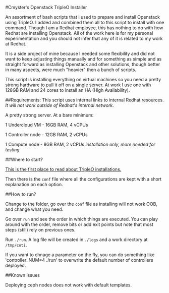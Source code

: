 #Cmyster's Openstack TripleO Installer

An assortment of bash scripts that I used to prepare and install Openstack using TripleO. I added and combined them all to this script to install with one command. Though I am a Redhat employee, this has nothing to do with how Redhat are installing Openstack. All of the work here is for my personal experimentation and you should not infer that any of it is related to my work at Redhat.

It is a side project of mine because I needed some flexibility and did not want to keep adjusting things manually and for something as simple and as straight forward as installing Openstack and other solutions, though better in many aspects, were much "heavier" then a bunch of scripts.

This script is installing everything on virtual machines so you need a pretty strong hardware to pull it off on a single server. At work I use one with 128GB RAM and 24 cores to install an HA (High Availability).

##Requirements:
This script uses internal links to internal Redhat resources. *It will not work outside of Redhat's internal network.*

A pretty strong server. At a bare minimum:

1 Undercloud VM    - 16GB RAM, 4 vCPUs

1 Controller node - 12GB RAM, 2 vCPUs

1 Compute node     -  8GB RAM, 2 vCPUs _installation only, more needed for testing_

##Where to start?

[This is the first place to read about TripleO installations.](http://docs.openstack.org/developer/tripleo-docs/)

Then there is the `conf` file where all the configurations are kept with a short explanation on each option.

##How to run?

Change to the folder, go over the `conf` file as installing will not work OOB, and change what you need.

Go over `run` and see the order in which things are executed. You can play around with the order, remove bits or add exit points but note that most steps (still) rely on previous ones.

Run `./run`. A log file will be created in `./logs` and a work directory at `/tmp/coti`.

If you want to chnage a parameter on the fly, you can do something like 'controller_NUM=4 ./run' to overwrite the default number of controllers deployed.

##Known issues

Deploying ceph nodes does not work with default templates.
